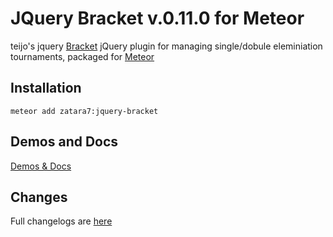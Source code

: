 JQuery Bracket v.0.11.0 for Meteor
==============

teijo's jquery [Bracket](https://github.com/teijo/jquery-bracket) jQuery plugin for managing single/dobule eleminiation tournaments, packaged for [Meteor](https://www.meteor.com/)

## Installation

    meteor add zatara7:jquery-bracket

## Demos and Docs

[Demos & Docs](http://www.aropupu.fi/bracket/)

## Changes

Full changelogs are [here](https://github.com/teijo/jquery-bracket/#changes)
